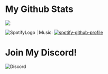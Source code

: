 # My Github Stats
![](https://github-readme-stats.vercel.app/api?username=costliness&show_icons=true&theme=dark)

![[SpotifyLogo](https://emoji.gg/assets/emoji/SpotifyLogo.png)](https://emoji.gg/emoji/SpotifyLogo) | Music:
[![spotify-github-profile](https://spotify-github-profile.vercel.app/api/view?uid=21iaphpwcb2zcl7goxny3iq5i&cover_image=true&theme=novatorem)](https://github.com/kittinan/spotify-github-profile)

# Join My Discord!
![Discord](https://discordapp.com/api/guilds/800224582656983092/widget.png?style=banner4)
